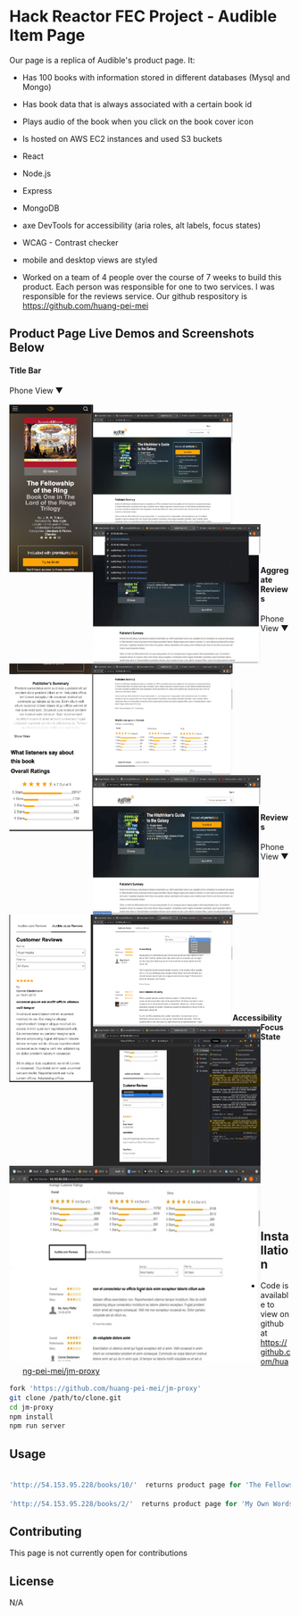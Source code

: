 # Hack Reactor FEC Project - Audible Item Page

Our page is a replica of Audible's product page. It:

* Has 100 books with information stored in different databases (Mysql and Mongo)

* Has book data that is always associated with a certain book id

* Plays audio of the book when you click on the book cover icon

* Is hosted on AWS EC2 instances and used S3 buckets

* React

* Node.js

* Express

* MongoDB

* axe DevTools for accessibility (aria roles, alt labels, focus states)

* WCAG - Contrast checker

* mobile and desktop views are styled

* Worked on a team of 4 people over the course of 7 weeks to build this product. Each person was responsible for one to two services. I was responsible for the reviews service. Our github respository is https://github.com/huang-pei-mei


## Product Page Live Demos and Screenshots Below

#### Title Bar
<span>Phone View &#9660;</span>
<br />
<br />
<a href="url"><img src="Pictures_and_Gifs/phoneTitleBar.png" align="left" height="300px" width="150px"></a>

<a href="url"><img src="Pictures_and_Gifs/DeskTopTitle.png" align="left" height="200px" width="250px"></a>

<a href="url"><img src="Pictures_and_Gifs/TitleBarGif.gif" align="left" float="right" height="250px" width="300px"></a>

<br /> <br /><br /><br /><br /><br /> <br /><br /><br /><br /><br /> <br /><br /><br /><br />

#### Aggregate Reviews
<span>Phone View &#9660;</span>
<br />
<br />
<a href="url"><img src="Pictures_and_Gifs/aggregateReviewsPhoneView.png" align="left" height="300px" width="150px"></a>

<a href="url"><img src="Pictures_and_Gifs/desktopAggregateReviewsAndSumary.png" align="left" height="200px" width="250px"></a>

<a href="url"><img src="Pictures_and_Gifs/aggregateReviewsDesktop.gif" align="left" height="250px" width="300px"></a>


<br /> <br /><br /><br /><br /><br /><br /><br /><br /><br /><br /><br /><br /><br /><br /><br />


#### Reviews
<span>Phone View &#9660;</span>
<br />
<br />
<a href="url"><img src="Pictures_and_Gifs/reviewsWithHeader.png" align="left" height="300px" width="150px"></a>

<a href="url"><img src="Pictures_and_Gifs/ReviewsDesktop.png" align="left" height="200px" width="250px"></a>

<a href="url"><img src="Pictures_and_Gifs/mediaReviews.gif" align="left" height="250px" width="300px"></a>


<br /><br /><br /><br /><br /><br /><br /><br /><br /><br /><br /><br /><br />

#### Accessibility Focus State

<a href="url"><img src="Pictures_and_Gifs/accessibility.gif" align="left" height="350px" width="450px"></a>


<br /><br /><br /><br /><br /><br /><br /><br /><br /><br /><br /><br /><br /><br /><br /><br /><br />



## Installation

* Code is available to view on github at https://github.com/huang-pei-mei/jm-proxy

```bash
fork 'https://github.com/huang-pei-mei/jm-proxy'
git clone /path/to/clone.git
cd jm-proxy
npm install
npm run server

```

## Usage

```javascript

'http://54.153.95.228/books/10/'  returns product page for 'The Fellowship of the Ring by  J. R. R. Tolkien'

'http://54.153.95.228/books/2/'  returns product page for 'My Own Words by Ruth Bader Ginsburg, Mary Hartnett, Wendy W. Williams'

```

## Contributing
This page is not currently open for contributions

## License
N/A